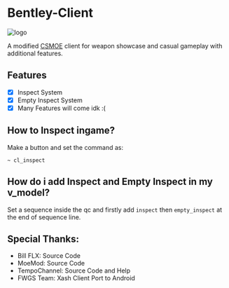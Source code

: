 # Bentley-Client
![logo](https://github.com/chrystal42/Bentley-Client/assets/117550504/5dfea1b9-0e7a-489a-b83d-72eb64f06d87 "logo")

A modified [CSMOE](https://github.com/MoeMod/CSMoE) client for weapon showcase and casual gameplay with additional features.

## Features
* [x] Inspect System
* [x] Empty Inspect System
* [x] Many Features will come idk :(

## How to Inspect ingame?
Make a button and set the command as:
```
~ cl_inspect
```

## How do i add Inspect and Empty Inspect in my v_model?
Set a sequence inside the qc and firstly add `inspect` then `empty_inspect` at the end of sequence line.

## Special Thanks:
- Bill FLX: Source Code
- MoeMod: Source Code
- TempoChannel: Source Code and Help
- FWGS Team: Xash Client Port to Android
